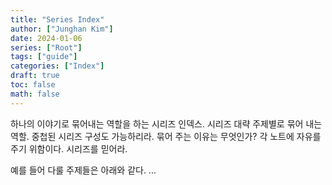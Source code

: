 ```yaml
---
title: "Series Index"
author: ["Junghan Kim"]
date: 2024-01-06
series: ["Root"]
tags: ["guide"]
categories: ["Index"]
draft: true
toc: false
math: false
---
```


하나의 이야기로 묶어내는 역할을 하는 시리즈 인덱스. 시리즈
대략 주제별로 묶어 내는 역할. 중첩된 시리즈 구성도 가능하리라.
묶어 주는 이유는 무엇인가? 각 노트에 자유를 주기 위함이다. 시리즈를 믿어라.

예를 들어 다룰 주제들은 아래와 같다.
...
